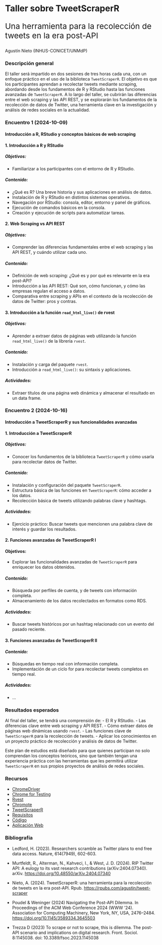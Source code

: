 Taller sobre TweetScraperR
================
<p style="font-size:26px;">  
Una herramienta para la recolección de tweets en la era post-API  
</p>
Agustín Nieto (INHUS-CONICET/UNMdP)

### Descripción general

El taller será impartido en dos sesiones de tres horas cada una, con un
enfoque práctico en el uso de la biblioteca `TweetScraperR`. El objetivo
es que los participantes aprendan a recolectar tweets mediante scraping,
abordando desde los fundamentos de R y RStudio hasta las funciones
avanzadas de `TweetScraperR`. A lo largo del taller, se cubrirán las
diferencias entre el web scraping y las API REST, y se explorarán los
fundamentos de la recolección de datos de Twitter, una herramienta clave
en la investigación y análisis de redes sociales en la actualidad.

### Encuentro 1 (2024-10-09)

#### Introducción a R, RStudio y conceptos básicos de web scraping

#### 1. Introducción a R y RStudio

##### Objetivos:

- Familiarizar a los participantes con el entorno de R y RStudio.

##### Contenido:

- ¿Qué es R? Una breve historia y sus aplicaciones en análisis de datos.
- Instalación de R y RStudio en distintos sistemas operativos.
- Navegación por RStudio: consola, editor, entorno y panel de gráficos.
- Ejecución de comandos básicos en la consola.
- Creación y ejecución de scripts para automatizar tareas.

#### 2. Web Scraping vs API REST

##### Objetivos:

- Comprender las diferencias fundamentales entre el web scraping y las
  API REST, y cuándo utilizar cada uno.

##### Contenido:

- Definición de web scraping: ¿Qué es y por qué es relevante en la era
  post-API?
- Introducción a las API REST: Qué son, cómo funcionan, y cómo las
  empresas regulan el acceso a datos.
- Comparativa entre scraping y APIs en el contexto de la recolección de
  datos de Twitter: pros y contras.

#### 3. Introducción a la función `read_html_live()` de rvest

##### Objetivos:

- Aprender a extraer datos de páginas web utilizando la función
  `read_html_live()` de la librería `rvest`.

##### Contenido:

- Instalación y carga del paquete `rvest`.
- Introducción a `read_html_live()`: su sintaxis y aplicaciones.

##### Actividades:

- Extraer títulos de una página web dinámica y almacenar el resultado en
  un data frame.

### Encuentro 2 (2024-10-16)

#### Introducción a TweetScraperR y sus funcionalidades avanzadas

#### 1. Introducción a TweetScraperR

##### Objetivos:

- Conocer los fundamentos de la biblioteca `TweetScraperR` y cómo usarla
  para recolectar datos de Twitter.

##### Contenido:

- Instalación y configuración del paquete `TweetScraperR`.
- Estructura básica de las funciones en `TweetScraperR`: cómo acceder a
  los datos.
- Recolección básica de tweets utilizando palabras clave y hashtags.

##### Actividades:

- Ejercicio práctico: Buscar tweets que mencionen una palabra clave de
  interés y guardar los resultados.

#### 2. Funciones avanzadas de TweetScraperR I

#### Objetivos:

- Explorar las funcionalidades avanzadas de `TweetScraperR` para
  enriquecer los datos obtenidos.

##### Contenido:

- Búsqueda por perfiles de cuenta, y de tweets con información completa.
- Almacenamiento de los datos recolectados en formatos como RDS.

##### Actividades:

- Buscar tweets históricos por un hashtag relacionado con un evento del
  pasado reciente.

#### 3. Funciones avanzadas de TweetScraperR II

##### Contenido:

- Búsquedas en tiempo real con información completa.
- Implementación de un ciclo for para recolectar tweets completos en
  tiempo real.

##### Actividades:

- …

### Resultados esperados

Al final del taller, se tendrá una comprensión de: - El R y RStudio. -
Las diferencias clave entre web scraping y API REST. - Cómo extraer
datos de páginas web dinámicas usando `rvest`. - Las funciones clave de
`TweetScraperR` para la recolección de tweets. - Aplicar los
conocimientos en un proyecto práctico de recolección y análisis de datos
de Twitter.

Este plan de estudios está diseñado para que quienes participan no solo
comprendan los conceptos teóricos, sino que también tengan una
experiencia práctica con las herramientas que les permitirá utilizar
`TweetScraperR` en sus propios proyectos de análisis de redes sociales.

### Recursos

- [ChromeDriver](https://developer.chrome.com/docs/chromedriver/downloads)
- [Chrome for
  Testing](https://googlechromelabs.github.io/chrome-for-testing/)
- [Rvest](https://rvest.tidyverse.org/)
- [Chromote](https://rstudio.github.io/chromote/)
- [TweetScraperR](https://github.com/agusnieto77/TweetScraperR/)
- [Requisitos](https://github.com/agusnieto77/TweetScraperR/blob/main/Requisitos.md)
- [Código](https://github.com/agusnieto77/)
- [Aplicación Web](http://tweet-scraper.hlab.com.ar:7486/)

### Bibliografía

- Ledford, H. (2023). Researchers scramble as Twitter plans to end free
  data access. Nature, 614(7949), 602-603.

- Murtfeldt, R., Alterman, N., Kahveci, I., & West, J. D. (2024). RIP
  Twitter API: A eulogy to its vast research contributions
  (arXiv:2404.07340). arXiv. <https://doi.org/10.48550/arXiv.2404.07340>

- Nieto, A. (2024). TweetScraperR: una herramienta para la recolección
  de tweets en la era post-API. Rpub.
  <https://rpubs.com/agustin/tweet-scraper>

- Poudel & Weninger (2024) Navigating the Post-API Dilemma. In
  Proceedings of the ACM Web Conference 2024 (WWW ’24). Association for
  Computing Machinery, New York, NY, USA, 2476–2484.
  <https://doi.org/10.1145/3589334.3645503>

- Trezza D (2023) To scrape or not to scrape, this is dilemma. The
  post-API scenario and implications on digital research. Front. Sociol.
  8:1145038. doi: 10.3389/fsoc.2023.1145038
